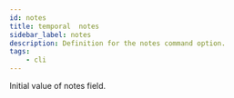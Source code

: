 ```yaml
---
id: notes
title: temporal  notes
sidebar_label: notes
description: Definition for the notes command option.
tags:
	- cli
---
```


Initial value of notes field.
